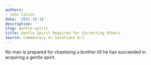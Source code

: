 ```yaml
---
authors:
- John Calvin
date: '2021-10-14'
description: ''
slug: gentle-spirit
title: Gentle Spirit Required for Correcting Others
source: Commentary on Galatians 6:1
---
```


No man is prepared for chastising a brother till he has succeeded in acquiring a gentle spirit.
